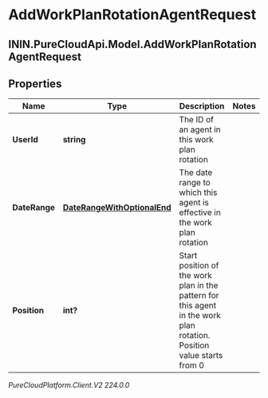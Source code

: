 # AddWorkPlanRotationAgentRequest

## ININ.PureCloudApi.Model.AddWorkPlanRotationAgentRequest

## Properties

|Name | Type | Description | Notes|
|------------ | ------------- | ------------- | -------------|
| **UserId** | **string** | The ID of an agent in this work plan rotation | |
| **DateRange** | [**DateRangeWithOptionalEnd**](DateRangeWithOptionalEnd) | The date range to which this agent is effective in the work plan rotation | |
| **Position** | **int?** | Start position of the work plan in the pattern for this agent in the work plan rotation. Position value starts from 0 | |



_PureCloudPlatform.Client.V2 224.0.0_
